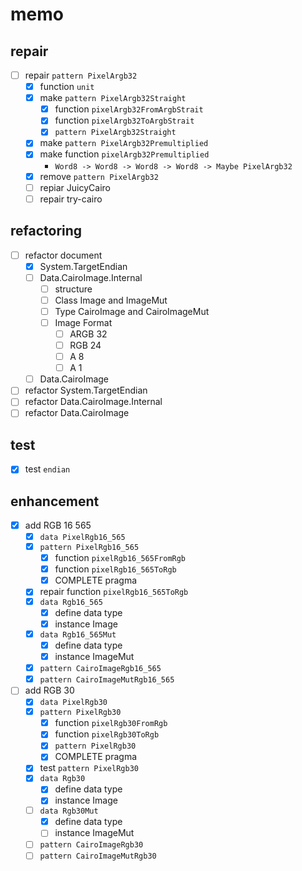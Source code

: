 memo
====

repair
------

* [ ] repair `pattern PixelArgb32`
	+ [x] function `unit`
	+ [x] make `pattern PixelArgb32Straight`
		- [x] function `pixelArgb32FromArgbStrait`
		- [x] function `pixelArgb32ToArgbStrait`
		- [x] `pattern PixelArgb32Straight`
	+ [x] make `pattern PixelArgb32Premultiplied`
	+ [x] make function `pixelArgb32Premultiplied`
		- `Word8 -> Word8 -> Word8 -> Word8 -> Maybe PixelArgb32`
	+ [x] remove `pattern PixelArgb32`
	+ [ ] repiar JuicyCairo
	+ [ ] repair try-cairo

refactoring
-----------

* [ ] refactor document
	+ [x] System.TargetEndian
	+ [ ] Data.CairoImage.Internal
		- [ ] structure
		- [ ] Class Image and ImageMut
		- [ ] Type CairoImage and CairoImageMut
		- [ ] Image Format
			* [ ] ARGB 32
			* [ ] RGB 24
			* [ ] A 8
			* [ ] A 1
	+ [ ] Data.CairoImage
* [ ] refactor System.TargetEndian
* [ ] refactor Data.CairoImage.Internal
* [ ] refactor Data.CairoImage

test
----

* [x] test `endian`

enhancement
-----------

* [x] add RGB 16 565
	+ [x] `data PixelRgb16_565`
	+ [x] `pattern PixelRgb16_565`
		- [x] function `pixelRgb16_565FromRgb`
		- [x] function `pixelRgb16_565ToRgb`
		- [x] COMPLETE pragma
	+ [x] repair function `pixelRgb16_565ToRgb`
	+ [x] `data Rgb16_565`
		- [x] define data type
		- [x] instance Image
	+ [x] `data Rgb16_565Mut`
		- [x] define data type
		- [x] instance ImageMut
	+ [x] `pattern CairoImageRgb16_565`
	+ [x] `pattern CairoImageMutRgb16_565`
* [ ] add RGB 30
	+ [x] `data PixelRgb30`
	+ [x] `pattern PixelRgb30`
		- [x] function `pixelRgb30FromRgb`
		- [x] function `pixelRgb30ToRgb`
		- [x] `pattern PixelRgb30`
		- [x] COMPLETE pragma
	+ [x] test `pattern PixelRgb30`
	+ [x] `data Rgb30`
		- [x] define data type
		- [x] instance Image
	+ [ ] `data Rgb30Mut`
		- [x] define data type
		- [ ] instance ImageMut
	+ [ ] `pattern CairoImageRgb30`
	+ [ ] `pattern CairoImageMutRgb30`
